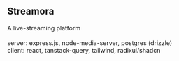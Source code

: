 ## Streamora

A live-streaming platform  
</br>
server: express.js, node-media-server, postgres (drizzle)  
client: react, tanstack-query, tailwind, radixui/shadcn
